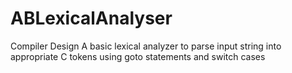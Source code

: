 # ABLexicalAnalyser
Compiler Design
A basic lexical analyzer to parse input string into appropriate C tokens using goto statements and switch cases
